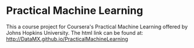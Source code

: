 # Practical Machine Learning
This a course project for Coursera's Practical Machine Learning offered by Johns Hopkins University.
The html link can be found at: <http://DataMX.github.io/PracticalMachineLearning>
